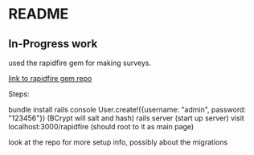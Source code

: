 # README

## In-Progress work

used the rapidfire gem for making surveys.

[link to rapidfire gem repo](https://github.com/code-mancers/rapidfire)


Steps:

bundle install
rails console
User.create!({username: "admin", password: "123456"}) (BCrypt will salt and hash)
rails server (start up server)
visit localhost:3000/rapidfire (should root to it as main page)

look at the repo for more setup info, possibly about the migrations